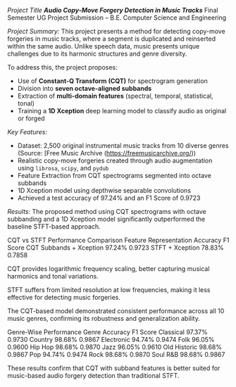 *Project Title*
***Audio Copy-Move Forgery Detection in Music Tracks***
Final Semester UG Project Submission – B.E. Computer Science and Engineering

*Project Summary:*
This project presents a method for detecting copy-move forgeries in music tracks, where a segment is duplicated and reinserted within the same audio. Unlike speech data, music presents unique challenges due to its harmonic structures and genre diversity.

To address this, the project proposes:

- Use of **Constant-Q Transform (CQT)** for spectrogram generation  
- Division into **seven octave-aligned subbands**  
- Extraction of **multi-domain features** (spectral, temporal, statistical, tonal)  
- Training a **1D Xception** deep learning model to classify audio as original or forged

*Key Features:*

- Dataset: 2,500 original instrumental music tracks from 10 diverse genres (Source: [Free Music Archive (https://freemusicarchive.org/))
- Realistic copy-move forgeries created through audio augmentation using `librosa`, `scipy`, and `pydub`
- Feature Extraction from CQT spectrograms segmented into octave subbands
- 1D Xception model using depthwise separable convolutions
- Achieved a test accuracy of 97.24% and an F1 Score of 0.9723

*Results:*
The proposed method using CQT spectrograms with octave subbanding and a 1D Xception model significantly outperformed the baseline STFT-based approach.

CQT vs STFT Performance Comparison
Feature Representation	Accuracy	F1 Score
CQT Subbands + Xception	97.24%	0.9723
STFT + Xception	78.83%	0.7858

CQT provides logarithmic frequency scaling, better capturing musical harmonics and tonal variations.

STFT suffers from limited resolution at low frequencies, making it less effective for detecting music forgeries.

The CQT-based model demonstrated consistent performance across all 10 music genres, confirming its robustness and generalization ability.

Genre-Wise Performance
Genre	Accuracy	F1 Score
Classical	97.37%	0.9730
Country	98.68%	0.9867
Electronic	94.74%	0.9474
Folk	96.05%	0.9600
Hip Hop	98.68%	0.9870
Jazz	96.05%	0.9610
Old Historic	98.68%	0.9867
Pop	94.74%	0.9474
Rock	98.68%	0.9870
Soul R&B	98.68%	0.9867

These results confirm that CQT with subband features is better suited for music-based audio forgery detection than traditional STFT.
